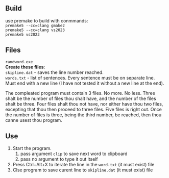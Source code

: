 ## Build
use premake to build with conmmands:   
`premake5 --cc=clang gmake2`  
`premake5 --cc=clang vs2023`   
`premake5 vs2023`   


## Files
`randword.exe`   
 **Create these files**:  
`skipline.dat` - saves the line number reached.   
`words.txt` - list of sentences. Every sentence must be on separate line. Must end with a new line (I have not tested it without a new line at the end).      

The compleated program must contain 3 files. No more. No less. Three shalt be the number of files thou shalt have, and the number of the files shalt be three. Four files shalt thou not have, nor either have thou two files, excepting that thou then proceed to three files. Five files is right out. Once the number of files is three, being the third number, be reached, then thou canne usest thou program.

## Use
1. Start the program.
    1. pass argument `clip` to save next word to clipboard
    2. pass no argument to type it out itself
2. Press Ctrl+Alt+X to iterate the line in the `word.txt` (it must exist) file
3. Clse program to save curent line to `skipline.dat` (it must exist) file